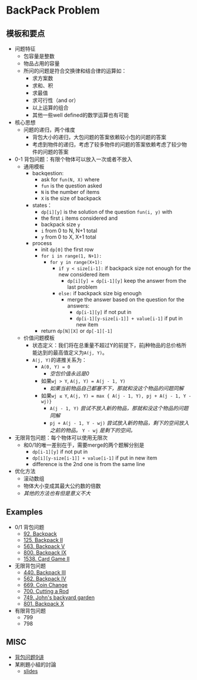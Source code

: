 # BackPack Problem

## 模板和要点
- 问题特征
    - 包容量是整数
    - 物品占用的容量
    - 所问的问题是符合交换律和结合律的运算如：
        - 求方案数
        - 求和、积
        - 求最值
        - 求可行性（and or）
        - 以上运算的组合
        - 其他一些well defined的数学运算也有可能
- 核心思想
    - 问题的递归，两个维度
        - 背包大小的递归，大包问题的答案依赖较小包的问题的答案
        - 考虑到物件的递归，考虑了较多物件的问题的答案依赖考虑了较少物件的问题的答案
- 0-1 背包问题：有限个物体可以放入一次或者不放入
    - 通用模板
        - backqestion:
            - ask for ```fun(N, X)``` where
            - ```fun``` is the question asked
            - ```N``` is the number of items
            - ```X``` is the size of backpack
        - states：
            - ```dp[i][y]``` is the solution of the question ```fun(i, y)``` with
            - the first ```i``` items considered and
            - backpack size ```y```
            - ```i``` from 0 to N, N+1 total
            - ```y``` from 0 to X, X+1 total
        - process
            - init ```dp[0]``` the first row
            - ```for i in range(1, N+1):```
                - ```for y in range(X+1):```
                    - ```if y < size[i-1]:``` if backpack size not enough for the new considered item
                        - ```dp[i][y] = dp[i-1][y]``` keep the answer from the last problem
                    - ```else:``` if backpack size big enough
                        - merge the answer based on the question for the answers:
                            - ```dp[i-1][y]``` if not put in
                            - ```dp[i-1][y-size[i-1]] + value[i-1]``` if put in new item
            - return ```dp[N][X]``` or ```dp[-1][-1]```
    - 价值问题模板
        - 状态定义：我们将在总重量不超过Y的前提下，前j种物品的总价格所能达到的最高值定义为```A(j, Y)```。
        - ```A(j, Y)```的递推关系为：
            - ```A(0, Y) = 0```
                - *空包价值永远是0*
            - 如果```wj > Y```, ```A(j, Y) = A(j - 1, Y)```
                - *如果当前物品自己都塞不下，那就和没这个物品的问题同解*
            - 如果```wj ≤ Y```, ```A(j, Y) = max { A(j - 1, Y), pj + A(j - 1, Y - wj)}```
                - ```A(j - 1, Y)``` *尝试不放入新的物品，那就和没这个物品的问题同解*
                - ```pj + A(j - 1, Y - wj)``` *尝试放入新的物品，剩下的空间放入之前的物品。* ```Y - wj``` *是剩下的空间。*
- 无限背包问题：每个物体可以使用无限次
    - 和0/1的唯一差别在于，需要merge的两个题解分别是
        - ```dp[i-1][y]``` if not put in
        - ```dp[i][y-size[i-1]] + value[i-1]``` if put in new item
        - difference is the 2nd one is from the same line
- 优化方法
    - 滚动数组
    - 物体大小变成其最大公约数的倍数
    - *其他的方法也有但是意义不大*
## Examples
- 0/1 背包问题
    - [92. Backpack](lint92.md)
    - [125. Backpack II](lint125.md)
    - [563. Backpack V](lint563.md)
    - [800. Backpack IX](lint800.md)
    - [1538. Card Game II](lint1538.md)
- 无限背包问题
    - [440. Backpack III](lint440.md)
    - [562. Backpack IV](lint562.md)
    - [669. Coin Change](lint669.md)
    - [700. Cutting a Rod](lint700.md)
    - [749. John's backyard garden](lint749.md)
    - [801. Backpack X](lint801.md)
- 有限背包问题
    - 799
    - 798

## MISC
- [背包问题9讲](https://www.kancloud.cn/kancloud/pack/70127)
- 某刷題小組的討論
    - [slides](misc/backpack_slides.pdf) [](https://youtu.be/TidbiXobWOk)
